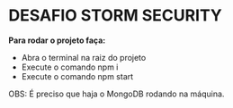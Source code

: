 # DESAFIO STORM SECURITY

**Para rodar o projeto faça:**
- Abra o terminal na raiz do projeto
- Execute o comando npm i
- Execute o comando npm start

OBS: É preciso que haja o MongoDB rodando na máquina.